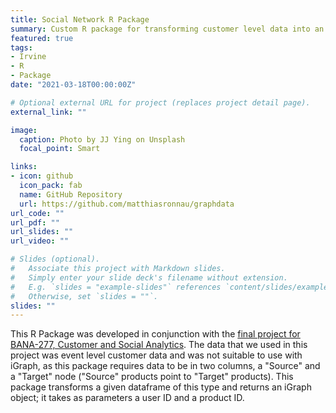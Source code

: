 ```yaml
---
title: Social Network R Package
summary: Custom R package for transforming customer level data into an iGraph object.
featured: true
tags:
- Irvine
- R
- Package
date: "2021-03-18T00:00:00Z"

# Optional external URL for project (replaces project detail page).
external_link: ""

image:
  caption: Photo by JJ Ying on Unsplash
  focal_point: Smart

links:
- icon: github
  icon_pack: fab
  name: GitHub Repository
  url: https://github.com/matthiasronnau/graphdata
url_code: ""
url_pdf: ""
url_slides: ""
url_video: ""

# Slides (optional).
#   Associate this project with Markdown slides.
#   Simply enter your slide deck's filename without extension.
#   E.g. `slides = "example-slides"` references `content/slides/example-slides.md`.
#   Otherwise, set `slides = ""`.
slides: ""
---
```


This R Package was developed in conjunction with the [final project for BANA-277, Customer and Social Analytics](https://www.matthiasronnau.com/project/social-network/). The data that we used in this project was event level customer data and was not suitable to use with iGraph, as this package requires data to be in two columns, a "Source" and a "Target" node ("Source" products point to "Target" products). This package transforms a given dataframe of this type and returns an iGraph object; it takes as parameters a user ID and a product ID.
